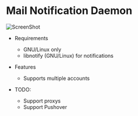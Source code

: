 Mail Notification Daemon
=====================

![ScreenShot](http://apollo.firebit.co.uk/~dc0/imgsrc/2015-03-14--1426373296_524x342_scrot.png)

- Requirements

	- GNU/Linux only
	- libnotify (GNU/Linux) for notifications

- Features

	- Supports multiple accounts

- TODO:

	- Support proxys
	- Support Pushover